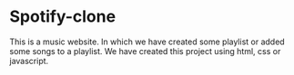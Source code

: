 # Spotify-clone
 This is a music website. In which we have created some playlist or added some songs to a playlist. We have created this project using html, css or javascript.
